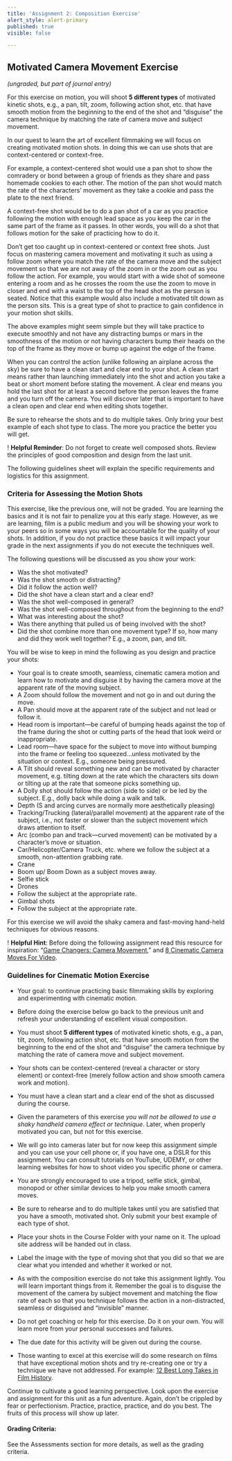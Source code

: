 ```yaml
---
title: 'Assignment 2: Composition Exercise'
alert_style: alert-primary
published: true
visible: false

---
```


## Motivated Camera Movement Exercise
*(ungraded, but part of journal entry)*

For this exercise on motion, you will shoot **5 different types** of motivated
kinetic shots, e.g., a pan, tilt, zoom, following action shot, etc. that have
smooth motion from the beginning to the end of the shot and “disguise” the
camera technique by matching the rate of camera move and subject movement.  

In our quest to learn the art of excellent filmmaking we will focus on creating
motivated motion shots. In doing this we can use shots that are context-centered
or context-free.  

For example, a context-centered shot would use a pan shot to show the comradery
or bond between a group of friends as they share and pass homemade cookies to
each other. The motion of the pan shot would match the rate of the characters’
movement as they take a cookie and pass the plate to the next friend.

A context-free shot would be to do a pan shot of a car as you practice following
the motion with enough lead space as you keep the car in the same part of the
frame as it passes. In other words, you will do a shot that follows motion for
the sake of practicing how to do it.

Don’t get too caught up in context-centered or context free shots. Just focus on
mastering camera movement and motivating it such as using a follow zoom where
you match the rate of the camera move and the subject movement so that we are
not away of the zoom in or the zoom out as you follow the action. For example,
you would start with a wide shot of someone entering a room and as he crosses
the room the use the zoom to move in closer and end with a waist to the top of
the head shot as the person is seated. Notice that this example would also
include a motivated tilt down as the person sits. This is a great type of shot
to practice to gain confidence in your motion shot skills.

The above examples might seem simple but they will take practice to execute
smoothly and not have any distracting bumps or mars in the smoothness of the
motion or not having characters bump their heads on the top of the frame as they
move or bump up against the edge of the frame.

When you can control the action (unlike following an airplane across the sky) be
sure to have a clean start and clear end to your shot. A clean start means
rather than launching immediately into the shot and action you take a beat or
short moment before stating the movement. A clear end means you hold the last
shot for at least a second before the person leaves the frame and you turn off
the camera. You will discover later that is important to have a clean open and
clear end when editing shots together.

Be sure to rehearse the shots and to do multiple takes. Only bring your best
example of each shot type to class. The more you practice the better you will
get.

! **Helpful Reminder**: Do not forget to create well composed shots. Review the principles of good composition and design from the last unit.

The following guidelines sheet will explain the specific requirements and
logistics for this assignment.

### Criteria for Assessing the Motion Shots

This exercise, like the previous one, will not be graded. You are learning the
basics and it is not fair to penalize you at this early stage. However, as we
are learning, film is a public medium and you will be showing your work to your
peers so in some ways you will be accountable for the quality of your shots. In
addition, if you do not practice these basics it will impact your grade in the
next assignments if you do not execute the techniques well.

The following questions will be discussed as you show your work:

-   Was the shot motivated?
-   Was the shot smooth or distracting?
-   Did it follow the action well?
-   Did the shot have a clean start and a clear end?
-   Was the shot well-composed in general?
-   Was the shot well-composed throughout from the beginning to the end?
-   What was interesting about the shot?
-   Was there anything that pulled us of being involved with the shot?
-   Did the shot combine more than one movement type? If so, how many and did
    they work well together? E.g., a zoom, pan, and tilt.

You will be wise to keep in mind the following as you design and practice your
shots:

-   Your goal is to create smooth, seamless, cinematic camera motion and learn
    how to motivate and disguise it by having the camera move at the apparent
    rate of the moving subject.
-   A Zoom should follow the movement and not go in and out during the move.
-   A Pan should move at the apparent rate of the subject and not lead or follow
    it.
-   Head room is important—be careful of bumping heads against the top of the
    frame during the shot or cutting parts of the head that look weird or
    inappropriate.
-   Lead room—have space for the subject to move into without bumping into the
    frame or feeling too squeezed…unless motivated by the situation or context.
    E.g., someone being pressured.
-   A Tilt should reveal something new and can be motivated by character
    movement, e.g. tilting down at the rate which the characters sits down or
    tilting up at the rate that someone picks something up.
-   A Dolly shot should follow the action (side to side) or be led by the
    subject. E.g., dolly back while doing a walk and talk.
-   Depth (S and arcing curves are normally more aesthetically pleasing)
-   Tracking/Trucking (lateral/parallel movement) at the apparent rate of the
    subject, i.e., not faster or slower than the subject movement which draws
    attention to itself.
-   Arc (combo pan and track—curved movement) can be motivated by a character’s
    move or situation.
-   Car/Helicopter/Camera Truck, etc. where we follow the subject at a smooth,
    non-attention grabbing rate.
-   Crane
-   Boom up/ Boom Down as a subject moves away.
-   Selfie stick
-   Drones
-   Follow the subject at the appropriate rate.
-   Gimbal shots
-   Follow the subject at the appropriate rate.

For this exercise we will avoid the shaky camera and fast-moving hand-held
techniques for obvious reasons.

! **Helpful Hint**: Before doing the following assignment read this resource for inspiration: “[Game Changers: Camera Movement](https://www.filmcomment.com/article/game-changers-camera-movement/),” and [8 Cinematic Camera Moves For Video](https://www.youtube.com/watch?v=6_p93J3OwfU).

### Guidelines for Cinematic Motion Exercise

-   Your goal: to continue practicing basic filmmaking skills by exploring and
    experimenting with cinematic motion.

-   Before doing the exercise below go back to the previous unit and refresh
    your understanding of excellent visual composition.

-   You must shoot **5 different types** of motivated kinetic shots, e.g., a
    pan, tilt, zoom, following action shot, etc. that have smooth motion from
    the beginning to the end of the shot and “disguise” the camera technique by
    matching the rate of camera move and subject movement.

-   Your shots can be context-centered (reveal a character or story element) or
    context-free (merely follow action and show smooth camera work and motion).

-   You must have a clean start and a clear end of the shot as discussed during
    the course.

-   Given the parameters of this exercise *you will not be allowed to use a
    shaky handheld camera effect or technique*. Later, when properly motivated
    you can, but not for this exercise.

-   We will go into cameras later but for now keep this assignment simple and
    you can use your cell phone or, if you have one, a DSLR for this assignment.
    You can consult tutorials on YouTube, UDEMY, or other learning websites for
    how to shoot video you specific phone or camera.

-   You are strongly encouraged to use a tripod, selfie stick, gimbal, monopod
    or other similar devices to help you make smooth camera moves.

-   Be sure to rehearse and to do multiple takes until you are satisfied that
    you have a smooth, motivated shot. Only submit your best example of each
    type of shot.

-   Place your shots in the Course Folder with your name on it. The upload site
    address will be handed out in class.

-   Label the image with the type of moving shot that you did so that we are
    clear what you intended and whether it worked or not.

-   As with the composition exercise do not take this assignment lightly. You
    will learn important things from it. Remember the goal is to disguise the
    movement of the camera by subject movement and matching the flow rate of
    each so that you technique follows the action in a non-distracted, seamless
    or disguised and “invisible” manner.

-   Do not get coaching or help for this exercise. Do it on your own. You will
    learn more from your personal successes and failures.

-   The due date for this activity will be given out during the course.

-   Those wanting to excel at this exercise will do some research on films that
    have exceptional motion shots and try re-creating one or try a technique we
    have not addressed. For example: [12 Best Long Takes in Film History](https://www.youtube.com/watch?v=oLFHdagIw6o&t=61s).

Continue to cultivate a good learning perspective. Look upon the exercise and assignment for this unit as a fun adventure. Again, don’t be crippled by fear or perfectionism. Practice, practice, practice, and do you best. The fruits of this process will show up later.

#### Grading Criteria:
See the Assessments section for more details, as well as the grading criteria.
